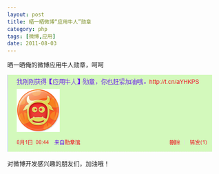 ```yaml
---
layout: post
title: 晒一晒微博“应用牛人”勋章
category: php
tags: [微博,应用]
date: 2011-08-03
---
```

<p>晒一晒俺的微博应用牛人勋章，呵呵<img alt="" src="http://luchanghong.com/includes/fckeditor/editor/images/smiley/face/12.gif" /></p>
<p><img onclick="javascript:window.open('/upload/attachement/20110803/1312326341_883.png')" width="476" height="179" style="cursor: pointer" alt="" src="/upload/attachement/20110803/1312326341_883.png" /></p>
<p>对微博开发感兴趣的朋友们，加油哦！</p>
